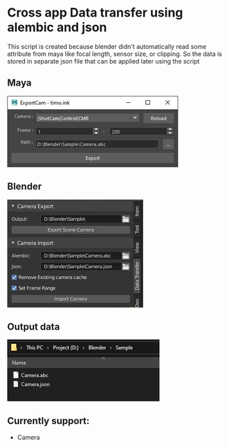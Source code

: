 # Cross app Data transfer using alembic and json

This script is created because blender didn't automatically read some attribute from maya like focal length, sensor size, or clipping.
So the data is stored in separate json file that can be applied later using the script

## Maya 
![Maya Exporter](images\maya_ui.JPG)

## Blender
![Import Export Panel](images\blender_panel.JPG)

## Output data
![Output Data](images\output.JPG)

## Currently support:
- Camera